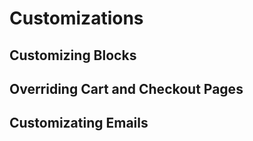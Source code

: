 # Customizations

## Customizing Blocks

## Overriding Cart and Checkout Pages

## Customizating Emails

